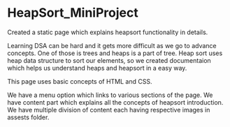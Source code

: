 # HeapSort_MiniProject
Created a static page which explains heapsort functionality in details.

Learning DSA can be hard and it gets more difficult as we go to advance concepts.
One of those is trees and heaps is a part of tree.
Heap sort uses heap data structure to sort our elements, so we created documentaion which helps us understand heaps and heapsort in a easy way.

This page uses basic concepts of HTML and CSS.

We have a menu option which links to various sections of the page.
We have content part which explains all the concepts of heapsort introduction.
We have multiple division of content each having respective images in assests folder.
